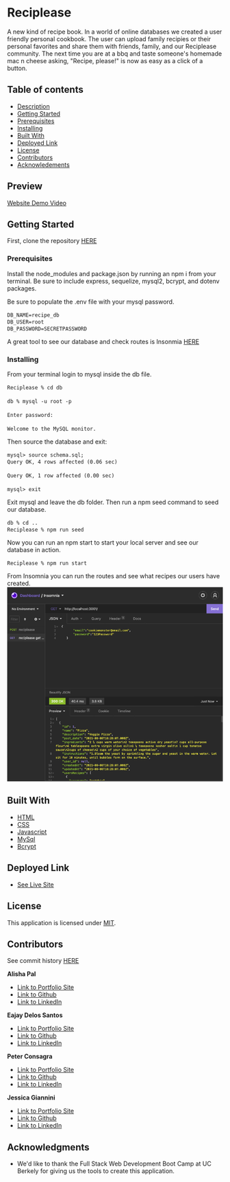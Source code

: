 # Reciplease

A new kind of recipe book. In a world of online databases we created a user friendly personal cookbook. The user can upload family recipies or their personal favorites and share them with friends, family, and our Reciplease community. The next time you are at a bbq and taste someone's homemade mac n cheese asking, "Recipe, please!" is now as easy as a click of a button.

## Table of contents

- [Description](#description)
- [Getting Started](#getting)
- [Prerequisites](#prerequisites)
- [Installing](#installing)
- [Built With](#built)
- [Deployed Link](#deployed)
- [License](#license)
- [Contributors](#contributors)
- [Acknowledements](#acknowledements)

## Preview

[Website Demo Video](https://drive.google.com/file/d/1VLEpxVNv6LWYAhqbJMxVWTHxJbSuVpB9/view)

## Getting Started

First, clone the repository [HERE](git@github.com:Pcon27/Reciplease.git)

### Prerequisites

Install the node_modules and package.json by running an npm i from your terminal. Be sure to include express, sequelize, mysql2, bcrypt, and dotenv packages.

Be sure to populate the .env file with your mysql password.

```
DB_NAME=recipe_db
DB_USER=root
DB_PASSWORD=SECRETPASSWORD
```

A great tool to see our database and check routes is Insonmia [HERE](https://insomnia.rest/download)

### Installing

From your terminal login to mysql inside the db file.

```
Reciplease % cd db

db % mysql -u root -p

Enter password:

Welcome to the MySQL monitor.
```

Then source the database and exit:

```
mysql> source schema.sql;
Query OK, 4 rows affected (0.06 sec)

Query OK, 1 row affected (0.00 sec)

mysql> exit
```

Exit mysql and leave the db folder. Then run a npm seed command to seed our database.

```
db % cd ..
Reciplease % npm run seed
```

Now you can run an npm start to start your local server and see our database in action.

```
Reciplease % npm run start
```

From Insomnia you can run the routes and see what recipes our users have created.
![Insomnia screenshot](public/img/insomiaGetRequest.png "Insomnia Screenshot")

## Built With

- [HTML](https://developer.mozilla.org/en-US/docs/Web/HTML)
- [CSS](https://developer.mozilla.org/en-US/docs/Web/CSS)
- [Javascript](https://developer.mozilla.org/en-US/docs/Web/JavaScript)
- [MySql](https://www.mysql.com)
- [Bcrypt](https://www.npmjs.com/package/bcrypt)

## Deployed Link

- [See Live Site](heroku)

## License

This application is licensed under [MIT](<(https://opensource.org/licenses/MIT)>).

## Contributors

See commit history [HERE](https://github.com/Pcon27/Reciplease/graphs/contributors)

**Alisha Pal**

- [Link to Portfolio Site](https://apal96.github.io/alisha-portfolio/)
- [Link to Github](https://github.com/apal96)
- [Link to LinkedIn](http://www.linkedin.com/in/alisha-pal-6635361b5)

**Eajay Delos Santos**

- [Link to Portfolio Site](https://www.linkedin.com/in/eajay-delos-santos-912950214/)
- [Link to Github](https://github.com/EajayD)
- [Link to LinkedIn](https://www.linkedin.com/in/eajay-delos-santos-912950214/)

**Peter Consagra**

- [Link to Portfolio Site](https://pcon27.github.io/MyWebsite/)
- [Link to Github](https://github.com/Pcon27)
- [Link to LinkedIn](https://www.linkedin.com/in/peter-consagra-4952401a8/)

**Jessica Giannini**

- [Link to Portfolio Site](https://jessgiannini.github.io/New-Web-Developer-Portfolio/)
- [Link to Github](https://github.com/jessgiannini)
- [Link to LinkedIn](https://www.linkedin.com/in/jessica-aletta-giannini-155b1310/)

## Acknowledgments

- We'd like to thank the Full Stack Web Development Boot Camp at UC Berkely for giving us the tools to create this application.
